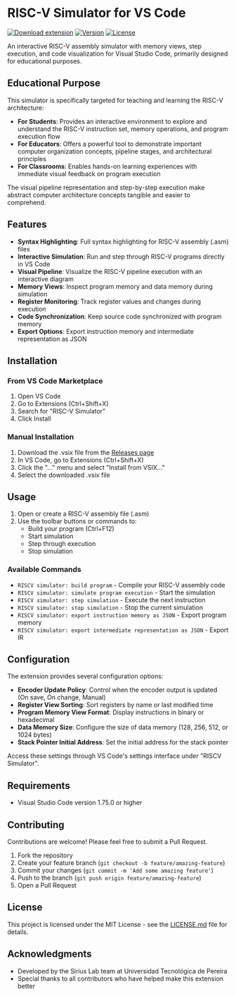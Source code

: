# RISC-V Simulator for VS Code

[![Download extension](https://img.shields.io/badge/Download-.vsix-blue?style=for-the-badge&logo=visualstudiocode)](https://github.com/LabSirius/RiscVSiriusStudio/releases/download/v0.0.7/rv-simulator-0.0.7.vsix)
[![Version](https://img.shields.io/badge/version-0.0.7-green?style=for-the-badge)](https://github.com/LabSirius/RiscVSiriusStudio/releases)
[![License](https://img.shields.io/badge/license-MIT-orange?style=for-the-badge)](LICENSE.md)

An interactive RISC-V assembly simulator with memory views, step execution, and code visualization for Visual Studio Code, primarily designed for educational purposes.

## Educational Purpose

This simulator is specifically targeted for teaching and learning the RISC-V architecture:

- **For Students**: Provides an interactive environment to explore and understand the RISC-V instruction set, memory operations, and program execution flow
- **For Educators**: Offers a powerful tool to demonstrate important computer organization concepts, pipeline stages, and architectural principles
- **For Classrooms**: Enables hands-on learning experiences with immediate visual feedback on program execution

The visual pipeline representation and step-by-step execution make abstract computer architecture concepts tangible and easier to comprehend.

## Features

- **Syntax Highlighting**: Full syntax highlighting for RISC-V assembly (.asm) files
- **Interactive Simulation**: Run and step through RISC-V programs directly in VS Code
- **Visual Pipeline**: Visualize the RISC-V pipeline execution with an interactive diagram
- **Memory Views**: Inspect program memory and data memory during simulation
- **Register Monitoring**: Track register values and changes during execution
- **Code Synchronization**: Keep source code synchronized with program memory
- **Export Options**: Export instruction memory and intermediate representation as JSON

## Installation

### From VS Code Marketplace
1. Open VS Code
2. Go to Extensions (Ctrl+Shift+X)
3. Search for "RISC-V Simulator"
4. Click Install

### Manual Installation
1. Download the .vsix file from the [Releases page](https://github.com/LabSirius/RiscVSiriusStudio/releases)
2. In VS Code, go to Extensions (Ctrl+Shift+X)
3. Click the "..." menu and select "Install from VSIX..."
4. Select the downloaded .vsix file

## Usage

1. Open or create a RISC-V assembly file (.asm)
2. Use the toolbar buttons or commands to:
   - Build your program (Ctrl+F12)
   - Start simulation
   - Step through execution
   - Stop simulation

### Available Commands

- `RISCV simulator: build program` - Compile your RISC-V assembly code
- `RISCV simulator: simulate program execution` - Start the simulation
- `RISCV simulator: step simulation` - Execute the next instruction
- `RISCV simulator: stop simulation` - Stop the current simulation
- `RISCV simulator: export instruction memory as JSON` - Export program memory
- `RISCV simulator: export intermediate representation as JSON` - Export IR

## Configuration

The extension provides several configuration options:

- **Encoder Update Policy**: Control when the encoder output is updated (On save, On change, Manual)
- **Register View Sorting**: Sort registers by name or last modified time
- **Program Memory View Format**: Display instructions in binary or hexadecimal
- **Data Memory Size**: Configure the size of data memory (128, 256, 512, or 1024 bytes)
- **Stack Pointer Initial Address**: Set the initial address for the stack pointer

Access these settings through VS Code's settings interface under "RISCV Simulator".

## Requirements

- Visual Studio Code version 1.75.0 or higher

## Contributing

Contributions are welcome! Please feel free to submit a Pull Request.

1. Fork the repository
2. Create your feature branch (`git checkout -b feature/amazing-feature`)
3. Commit your changes (`git commit -m 'Add some amazing feature'`)
4. Push to the branch (`git push origin feature/amazing-feature`)
5. Open a Pull Request

## License

This project is licensed under the MIT License - see the [LICENSE.md](LICENSE.md) file for details.

## Acknowledgments

- Developed by the Sirius Lab team at Universidad Tecnológica de Pereira
- Special thanks to all contributors who have helped make this extension better
